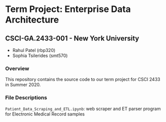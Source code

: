 # Term Project: Enterprise Data Architecture
## CSCI-GA.2433-001 - New York University 
- Rahul Patel (rbp320)
- Sophia Tsilerides (smt570)

### Overview
This repository contains the source code to our term project for CSCI 2433 in Summer 2020.

### File Descriptions

`Patient_Data_Scraping_and_ETL.ipynb`: web scraper and ET parser program for Electronic Medical Record samples
